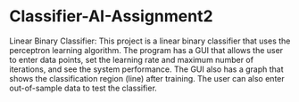 ﻿# Classifier-AI-Assignment2
Linear Binary Classifier: 
This project is a linear binary classifier that uses the perceptron learning algorithm. The program has a GUI that allows the user to enter data points, set the learning rate and maximum number of iterations, and see the system performance. The GUI also has a graph that shows the classification region (line) after training. The user can also enter out-of-sample data to test the classifier.
